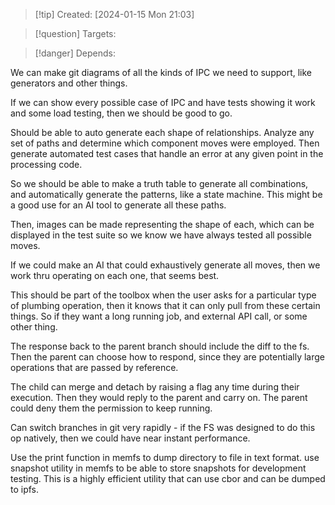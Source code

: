
>[!tip] Created: [2024-01-15 Mon 21:03]

>[!question] Targets: 

>[!danger] Depends: 

We can make git diagrams of all the kinds of IPC we need to support, like generators and other things.

If we can show every possible case of IPC and have tests showing it work and some load testing, then we should be good to go.

Should be able to auto generate each shape of relationships.
Analyze any set of paths and determine which component moves were employed.
Then generate automated test cases that handle an error at any given point in the processing code.

So we should be able to make a truth table to generate all combinations, and automatically generate the patterns, like a state machine.  This might be a good use for an AI tool to generate all these paths.

Then, images can be made representing the shape of each, which can be displayed in the test suite so we know we have always tested all possible moves.

If we could make an AI that could exhaustively generate all moves, then we work thru operating on each one, that seems best.

This should be part of the toolbox when the user asks for a particular type of plumbing operation, then it knows that it can only pull from these certain things.  So if they want a long running job, and external API call, or some other thing.

The response back to the parent branch should include the diff to the fs.  Then the parent can choose how to respond, since they are potentially large operations that are passed by reference.

The child can merge and detach by raising a flag any time during their execution.  Then they would reply to the parent and carry on.  The parent could deny them the permission to keep running.

Can switch branches in git very rapidly - if the FS was designed to do this op natively, then we could have near instant performance.

Use the print function in memfs to dump directory to file in text format.
use snapshot utility in memfs to be able to store snapshots for development testing.  This is a highly efficient utility that can use cbor and can be dumped to ipfs.